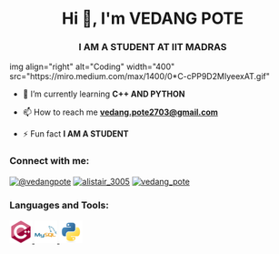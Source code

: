 <h1 align="center">Hi 👋, I'm VEDANG POTE</h1>
<h3 align="center">I AM A STUDENT AT IIT MADRAS</h3>
img align="right" alt="Coding" width="400" src="https://miro.medium.com/max/1400/0*C-cPP9D2MIyeexAT.gif"

- 🌱 I’m currently learning **C++ AND PYTHON**

- 📫 How to reach me **vedang.pote2703@gmail.com**

- ⚡ Fun fact **I AM A STUDENT**

<h3 align="left">Connect with me:</h3>
<p align="left">
<a href="https://twitter.com/@vedangpote" target="blank"><img align="center" src="https://raw.githubusercontent.com/rahuldkjain/github-profile-readme-generator/master/src/images/icons/Social/twitter.svg" alt="@vedangpote" height="30" width="40" /></a>
<a href="https://www.codechef.com/users/alistair_3005" target="blank"><img align="center" src="https://cdn.jsdelivr.net/npm/simple-icons@3.1.0/icons/codechef.svg" alt="alistair_3005" height="30" width="40" /></a>
<a href="https://codeforces.com/profile/vedang_pote" target="blank"><img align="center" src="https://raw.githubusercontent.com/rahuldkjain/github-profile-readme-generator/master/src/images/icons/Social/codeforces.svg" alt="vedang_pote" height="30" width="40" /></a>
</p>

<h3 align="left">Languages and Tools:</h3>
<p align="left"> <a href="https://www.w3schools.com/cpp/" target="_blank" rel="noreferrer"> <img src="https://raw.githubusercontent.com/devicons/devicon/master/icons/cplusplus/cplusplus-original.svg" alt="cplusplus" width="40" height="40"/> </a> <a href="https://www.mysql.com/" target="_blank" rel="noreferrer"> <img src="https://raw.githubusercontent.com/devicons/devicon/master/icons/mysql/mysql-original-wordmark.svg" alt="mysql" width="40" height="40"/> </a> <a href="https://www.python.org" target="_blank" rel="noreferrer"> <img src="https://raw.githubusercontent.com/devicons/devicon/master/icons/python/python-original.svg" alt="python" width="40" height="40"/> </a> </p>
